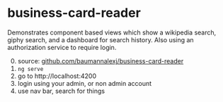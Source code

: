 # business-card-reader
Demonstrates component based views which show a wikipedia search, giphy search, and a dashboard for search history.
Also using an authorization service to require login. 

0. source: [github.com/baumannalexj/business-card-reader](https://www.github.com/baumannalexj/business-card-reader)
1. `ng serve`
2. go to http://localhost:4200
3. login using your admin, or non admin account
4. use nav bar, search for things 
